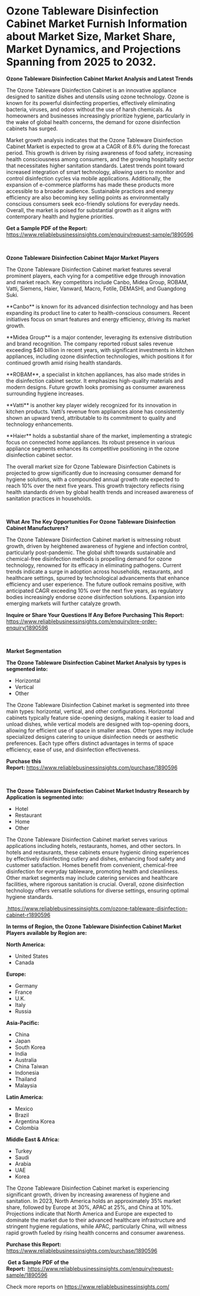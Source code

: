 <p><h1>Ozone Tableware Disinfection Cabinet Market Furnish Information about Market Size, Market Share, Market Dynamics, and Projections Spanning from 2025 to 2032.</h1></p><p><strong>Ozone Tableware Disinfection Cabinet Market Analysis and Latest Trends</strong></p>
<p><p>The Ozone Tableware Disinfection Cabinet is an innovative appliance designed to sanitize dishes and utensils using ozone technology. Ozone is known for its powerful disinfecting properties, effectively eliminating bacteria, viruses, and odors without the use of harsh chemicals. As homeowners and businesses increasingly prioritize hygiene, particularly in the wake of global health concerns, the demand for ozone disinfection cabinets has surged.</p><p>Market growth analysis indicates that the Ozone Tableware Disinfection Cabinet Market is expected to grow at a CAGR of 8.6% during the forecast period. This growth is driven by rising awareness of food safety, increasing health consciousness among consumers, and the growing hospitality sector that necessitates higher sanitation standards. Latest trends point toward increased integration of smart technology, allowing users to monitor and control disinfection cycles via mobile applications. Additionally, the expansion of e-commerce platforms has made these products more accessible to a broader audience. Sustainable practices and energy efficiency are also becoming key selling points as environmentally conscious consumers seek eco-friendly solutions for everyday needs. Overall, the market is poised for substantial growth as it aligns with contemporary health and hygiene priorities.</p></p>
<p><strong>Get a Sample PDF of the Report:&nbsp;</strong> <a href="https://www.reliablebusinessinsights.com/enquiry/request-sample/1890596?utm_campaign=2278&utm_medium=2&utm_source=Github&utm_content=ia&utm_term=01032025&utm_id=ozone-tableware-disinfection-cabinet">https://www.reliablebusinessinsights.com/enquiry/request-sample/1890596</a></p>
<p>&nbsp;</p>
<p><strong>Ozone Tableware Disinfection Cabinet Major Market Players</strong></p>
<p><p>The Ozone Tableware Disinfection Cabinet market features several prominent players, each vying for a competitive edge through innovation and market reach. Key competitors include Canbo, Midea Group, ROBAM, Vatti, Siemens, Haier, Vanward, Macro, Fotile, DEMASHI, and Guangdong Suki.</p><p>**Canbo** is known for its advanced disinfection technology and has been expanding its product line to cater to health-conscious consumers. Recent initiatives focus on smart features and energy efficiency, driving its market growth.</p><p>**Midea Group** is a major contender, leveraging its extensive distribution and brand recognition. The company reported robust sales revenue exceeding $40 billion in recent years, with significant investments in kitchen appliances, including ozone disinfection technologies, which positions it for continued growth amid rising health standards.</p><p>**ROBAM**, a specialist in kitchen appliances, has also made strides in the disinfection cabinet sector. It emphasizes high-quality materials and modern designs. Future growth looks promising as consumer awareness surrounding hygiene increases.</p><p>**Vatti** is another key player widely recognized for its innovation in kitchen products. Vatti’s revenue from appliances alone has consistently shown an upward trend, attributable to its commitment to quality and technology enhancements.</p><p>**Haier** holds a substantial share of the market, implementing a strategic focus on connected home appliances. Its robust presence in various appliance segments enhances its competitive positioning in the ozone disinfection cabinet sector.</p><p>The overall market size for Ozone Tableware Disinfection Cabinets is projected to grow significantly due to increasing consumer demand for hygiene solutions, with a compounded annual growth rate expected to reach 10% over the next five years. This growth trajectory reflects rising health standards driven by global health trends and increased awareness of sanitation practices in households.</p></p>
<p>&nbsp;</p>
<p><strong>What Are The Key Opportunities For Ozone Tableware Disinfection Cabinet Manufacturers?</strong></p>
<p><p>The Ozone Tableware Disinfection Cabinet market is witnessing robust growth, driven by heightened awareness of hygiene and infection control, particularly post-pandemic. The global shift towards sustainable and chemical-free disinfection methods is propelling demand for ozone technology, renowned for its efficacy in eliminating pathogens. Current trends indicate a surge in adoption across households, restaurants, and healthcare settings, spurred by technological advancements that enhance efficiency and user experience. The future outlook remains positive, with anticipated CAGR exceeding 10% over the next five years, as regulatory bodies increasingly endorse ozone disinfection solutions. Expansion into emerging markets will further catalyze growth.</p></p>
<p><strong>Inquire or Share Your Questions If Any Before Purchasing This Report:</strong> <a href="https://www.reliablebusinessinsights.com/enquiry/pre-order-enquiry/1890596?utm_campaign=2278&utm_medium=2&utm_source=Github&utm_content=ia&utm_term=01032025&utm_id=ozone-tableware-disinfection-cabinet">https://www.reliablebusinessinsights.com/enquiry/pre-order-enquiry/1890596</a></p>
<p>&nbsp;</p>
<p><strong>Market Segmentation</strong></p>
<p><strong>The Ozone Tableware Disinfection Cabinet Market Analysis by types is segmented into:</strong></p>
<p><ul><li>Horizontal</li><li>Vertical</li><li>Other</li></ul></p>
<p><p>The Ozone Tableware Disinfection Cabinet market is segmented into three main types: horizontal, vertical, and other configurations. Horizontal cabinets typically feature side-opening designs, making it easier to load and unload dishes, while vertical models are designed with top-opening doors, allowing for efficient use of space in smaller areas. Other types may include specialized designs catering to unique disinfection needs or aesthetic preferences. Each type offers distinct advantages in terms of space efficiency, ease of use, and disinfection effectiveness.</p></p>
<p><strong>Purchase this Report:&nbsp;</strong><a href="https://www.reliablebusinessinsights.com/purchase/1890596?utm_campaign=2278&utm_medium=2&utm_source=Github&utm_content=ia&utm_term=01032025&utm_id=ozone-tableware-disinfection-cabinet">https://www.reliablebusinessinsights.com/purchase/1890596</a></p>
<p>&nbsp;</p>
<p><strong>The Ozone Tableware Disinfection Cabinet Market Industry Research by Application is segmented into:</strong></p>
<p><ul><li>Hotel</li><li>Restaurant</li><li>Home</li><li>Other</li></ul></p>
<p><p>The Ozone Tableware Disinfection Cabinet market serves various applications including hotels, restaurants, homes, and other sectors. In hotels and restaurants, these cabinets ensure hygienic dining experiences by effectively disinfecting cutlery and dishes, enhancing food safety and customer satisfaction. Homes benefit from convenient, chemical-free disinfection for everyday tableware, promoting health and cleanliness. Other market segments may include catering services and healthcare facilities, where rigorous sanitation is crucial. Overall, ozone disinfection technology offers versatile solutions for diverse settings, ensuring optimal hygiene standards.</p></p>
<p><a href="https://www.reliablebusinessinsights.com/ozone-tableware-disinfection-cabinet-r1890596?utm_campaign=2278&utm_medium=2&utm_source=Github&utm_content=ia&utm_term=01032025&utm_id=ozone-tableware-disinfection-cabinet">&nbsp;https://www.reliablebusinessinsights.com/ozone-tableware-disinfection-cabinet-r1890596</a></p>
<p><strong>In terms of Region, the Ozone Tableware Disinfection Cabinet Market Players available by Region are:</strong></p>
<p>
    <p> <strong> North America: </strong>
        <ul>
            <li>United States</li>
            <li>Canada</li>
        </ul>
        </p> 
    <p> <strong> Europe: </strong>
        <ul>
            <li>Germany</li>
            <li>France</li>
            <li>U.K.</li>
            <li>Italy</li>
            <li>Russia</li>
        </ul>
        </p> 
    <p> <strong> Asia-Pacific: </strong>
        <ul>
            <li>China</li>
            <li>Japan</li>
            <li>South Korea</li>
            <li>India</li>
            <li>Australia</li>
            <li>China Taiwan</li>
            <li>Indonesia</li>
            <li>Thailand</li>
            <li>Malaysia</li>
        </ul>
        </p> 
    <p> <strong> Latin America: </strong>
        <ul>
            <li>Mexico</li>
            <li>Brazil</li>
            <li>Argentina Korea</li>
            <li>Colombia</li>
        </ul>
        </p> 
    <p> <strong> Middle East & Africa: </strong>
        <ul>
            <li>Turkey</li>
            <li>Saudi</li>
            <li>Arabia</li>
            <li>UAE</li>
            <li>Korea</li>
        </ul>
    </p>
    </p>
<p><p>The Ozone Tableware Disinfection Cabinet market is experiencing significant growth, driven by increasing awareness of hygiene and sanitation. In 2023, North America holds an approximately 35% market share, followed by Europe at 30%, APAC at 25%, and China at 10%. Projections indicate that North America and Europe are expected to dominate the market due to their advanced healthcare infrastructure and stringent hygiene regulations, while APAC, particularly China, will witness rapid growth fueled by rising health concerns and consumer awareness.</p></p>
<p><strong>Purchase this Report: </strong><a href="https://www.reliablebusinessinsights.com/purchase/1890596?utm_campaign=2278&utm_medium=2&utm_source=Github&utm_content=ia&utm_term=01032025&utm_id=ozone-tableware-disinfection-cabinet">https://www.reliablebusinessinsights.com/purchase/1890596</a></p>
<p>&nbsp;<strong>Get a Sample PDF of the Report:&nbsp;&nbsp;</strong><a href="https://www.reliablebusinessinsights.com/enquiry/request-sample/1890596?utm_campaign=2278&utm_medium=2&utm_source=Github&utm_content=ia&utm_term=01032025&utm_id=ozone-tableware-disinfection-cabinet">https://www.reliablebusinessinsights.com/enquiry/request-sample/1890596</a></p>
<p><strong></strong></p>
<p>Check more reports on <a href="https://www.reliablebusinessinsights.com/?utm_campaign=2278&utm_medium=2&utm_source=Github&utm_content=ia&utm_term=01032025&utm_id=ozone-tableware-disinfection-cabinet">https://www.reliablebusinessinsights.com/</a></p>